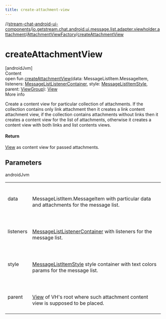 ```yaml
---
title: create-attachment-view
---
```

//[stream-chat-android-ui-components](../../../index.md)/[io.getstream.chat.android.ui.message.list.adapter.viewholder.attachment](../index.md)/[AttachmentViewFactory](index.md)/[createAttachmentView](createAttachmentView.md)



# createAttachmentView  
[androidJvm]  
Content  
open fun [createAttachmentView](createAttachmentView.md)(data: MessageListItem.MessageItem, listeners: [MessageListListenerContainer](../../io.getstream.chat.android.ui.message.list.adapter/MessageListListenerContainer/index.md), style: [MessageListItemStyle](../../io.getstream.chat.android.ui.message.list/MessageListItemStyle/index.md), parent: [ViewGroup](https://developer.android.com/reference/kotlin/android/view/ViewGroup.html)): [View](https://developer.android.com/reference/kotlin/android/view/View.html)  
More info  


Create a content view for particular collection of attachments. If the collection contains only link attachment then it creates a link content attachment view, if the collection contains attachments without links then it creates a content view for the list of attachments, otherwise it creates a content view with both links and list contents views.



#### Return  


[View](https://developer.android.com/reference/kotlin/android/view/View.html) as content view for passed attachments.



## Parameters  
  
androidJvm  
  
| | |
|---|---|
| <a name="io.getstream.chat.android.ui.message.list.adapter.viewholder.attachment/AttachmentViewFactory/createAttachmentView/#com.getstream.sdk.chat.adapter.MessageListItem.MessageItem#io.getstream.chat.android.ui.message.list.adapter.MessageListListenerContainer#io.getstream.chat.android.ui.message.list.MessageListItemStyle#android.view.ViewGroup/PointingToDeclaration/"></a>data| <a name="io.getstream.chat.android.ui.message.list.adapter.viewholder.attachment/AttachmentViewFactory/createAttachmentView/#com.getstream.sdk.chat.adapter.MessageListItem.MessageItem#io.getstream.chat.android.ui.message.list.adapter.MessageListListenerContainer#io.getstream.chat.android.ui.message.list.MessageListItemStyle#android.view.ViewGroup/PointingToDeclaration/"></a><br/><br/>MessageListItem.MessageItem with particular data and attachments for the message list.<br/><br/>|
| <a name="io.getstream.chat.android.ui.message.list.adapter.viewholder.attachment/AttachmentViewFactory/createAttachmentView/#com.getstream.sdk.chat.adapter.MessageListItem.MessageItem#io.getstream.chat.android.ui.message.list.adapter.MessageListListenerContainer#io.getstream.chat.android.ui.message.list.MessageListItemStyle#android.view.ViewGroup/PointingToDeclaration/"></a>listeners| <a name="io.getstream.chat.android.ui.message.list.adapter.viewholder.attachment/AttachmentViewFactory/createAttachmentView/#com.getstream.sdk.chat.adapter.MessageListItem.MessageItem#io.getstream.chat.android.ui.message.list.adapter.MessageListListenerContainer#io.getstream.chat.android.ui.message.list.MessageListItemStyle#android.view.ViewGroup/PointingToDeclaration/"></a><br/><br/>[MessageListListenerContainer](../../io.getstream.chat.android.ui.message.list.adapter/MessageListListenerContainer/index.md) with listeners for the message list.<br/><br/>|
| <a name="io.getstream.chat.android.ui.message.list.adapter.viewholder.attachment/AttachmentViewFactory/createAttachmentView/#com.getstream.sdk.chat.adapter.MessageListItem.MessageItem#io.getstream.chat.android.ui.message.list.adapter.MessageListListenerContainer#io.getstream.chat.android.ui.message.list.MessageListItemStyle#android.view.ViewGroup/PointingToDeclaration/"></a>style| <a name="io.getstream.chat.android.ui.message.list.adapter.viewholder.attachment/AttachmentViewFactory/createAttachmentView/#com.getstream.sdk.chat.adapter.MessageListItem.MessageItem#io.getstream.chat.android.ui.message.list.adapter.MessageListListenerContainer#io.getstream.chat.android.ui.message.list.MessageListItemStyle#android.view.ViewGroup/PointingToDeclaration/"></a><br/><br/>[MessageListItemStyle](../../io.getstream.chat.android.ui.message.list/MessageListItemStyle/index.md) style container with text colors params for the message list.<br/><br/>|
| <a name="io.getstream.chat.android.ui.message.list.adapter.viewholder.attachment/AttachmentViewFactory/createAttachmentView/#com.getstream.sdk.chat.adapter.MessageListItem.MessageItem#io.getstream.chat.android.ui.message.list.adapter.MessageListListenerContainer#io.getstream.chat.android.ui.message.list.MessageListItemStyle#android.view.ViewGroup/PointingToDeclaration/"></a>parent| <a name="io.getstream.chat.android.ui.message.list.adapter.viewholder.attachment/AttachmentViewFactory/createAttachmentView/#com.getstream.sdk.chat.adapter.MessageListItem.MessageItem#io.getstream.chat.android.ui.message.list.adapter.MessageListListenerContainer#io.getstream.chat.android.ui.message.list.MessageListItemStyle#android.view.ViewGroup/PointingToDeclaration/"></a><br/><br/>[View](https://developer.android.com/reference/kotlin/android/view/View.html) of VH's root where such attachment content view is supposed to be placed.<br/><br/>|
  
  




